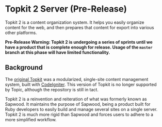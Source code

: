 Topkit 2 Server (Pre-Release)
==========

Topkit 2 is a content organization system. It helps you easily organize content
for the web, and then prepares that content for export into various other
platforms.

**Pre-Release Warning: Topkit 2 is undergoing a series of sprints until we have
a product that is complete enough for release. Usage of the `master` branch at
this phase will have limited functionality.**

Background
----------

The [original Topkit](https://github.com/topicdesign/topkit) was a modularized,
single-site content management system, built with
[CodeIgniter](http://www.codeigniter.com/). This version of Topkit is no longer
supported by Topic, although the repository is still in tact.

Topkit 2 is a reinvention and reiteration of what was formerly known as
Sapwood. It maintains the purpose of Sapwood, being a product built for Ruby
developers to easily build and manage several sites on a single server. Topkit
2 is much more rigid than Sapwood and forces users to adhere to a more
simplified workflow.
